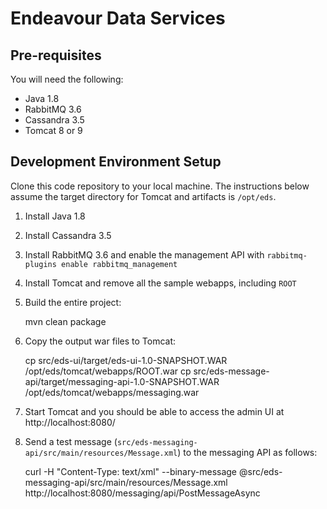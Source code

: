 # Endeavour Data Services

## Pre-requisites

You will need the following:

* Java 1.8
* RabbitMQ 3.6
* Cassandra 3.5
* Tomcat 8 or 9

## Development Environment Setup

Clone this code repository to your local machine. The instructions below assume the target directory for Tomcat and artifacts is `/opt/eds`.

1. Install Java 1.8

2. Install Cassandra 3.5

3. Install RabbitMQ 3.6 and enable the management API with `rabbitmq-plugins enable rabbitmq_management`

4. Install Tomcat and remove all the sample webapps, including `ROOT`

5. Build the entire project:


    mvn clean package

    
6. Copy the output war files to Tomcat:


    cp src/eds-ui/target/eds-ui-1.0-SNAPSHOT.WAR /opt/eds/tomcat/webapps/ROOT.war
    cp src/eds-message-api/target/messaging-api-1.0-SNAPSHOT.WAR /opt/eds/tomcat/webapps/messaging.war

     
7. Start Tomcat and you should be able to access the admin UI at http://localhost:8080/

8. Send a test message (`src/eds-messaging-api/src/main/resources/Message.xml`) to the messaging API as follows:


    curl -H "Content-Type: text/xml" --binary-message @src/eds-messaging-api/src/main/resources/Message.xml http://localhost:8080/messaging/api/PostMessageAsync